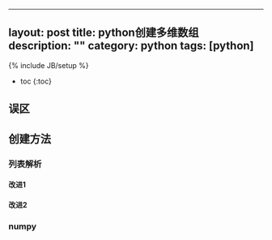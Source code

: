 
---
layout: post
title: python创建多维数组
description: ""
category: python
tags: [python]
---
{% include JB/setup %}

* toc
{:toc}

## 误区

## 创建方法

### 列表解析

#### 改进1

#### 改进2

### numpy